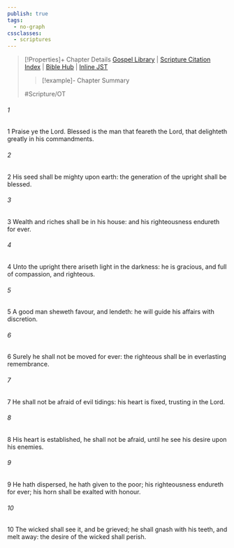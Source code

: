 ```yaml
---
publish: true
tags:
  - no-graph
cssclasses:
  - scriptures
---
```

>[!Properties]+ Chapter Details
>[Gospel Library](https://churchofjesuschrist.org/study/scriptures/ot/ps/112?lang=eng)    |    [Scripture Citation Index](https://scriptures.byu.edu/#07770::c07770)    |    [Bible Hub](https://biblehub.com/psalms/112.htm)    |    [Inline JST](https://scripturetoolbox.com/html/ic/Psalms/112.html)
>>[!example]- Chapter Summary
>> 
> 
>
>#Scripture/OT
###### 1
1 Praise ye the Lord. Blessed is the man that feareth the Lord, that delighteth greatly in his commandments.
###### 2
2 His seed shall be mighty upon earth: the generation of the upright shall be blessed.
###### 3
3 Wealth and riches shall be in his house: and his righteousness endureth for ever.
###### 4
4 Unto the upright there ariseth light in the darkness: he is gracious, and full of compassion, and righteous.
###### 5
5 A good man sheweth favour, and lendeth: he will guide his affairs with discretion.
###### 6
6 Surely he shall not be moved for ever: the righteous shall be in everlasting remembrance.
###### 7
7 He shall not be afraid of evil tidings: his heart is fixed, trusting in the Lord.
###### 8
8 His heart is established, he shall not be afraid, until he see his desire upon his enemies.
###### 9
9 He hath dispersed, he hath given to the poor; his righteousness endureth for ever; his horn shall be exalted with honour.
###### 10
10 The wicked shall see it, and be grieved; he shall gnash with his teeth, and melt away: the desire of the wicked shall perish.
